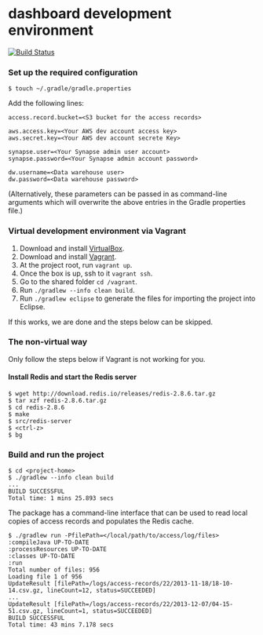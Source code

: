 dashboard development environment
=========

[![Build Status](https://travis-ci.org/Sage-Bionetworks/dashboard.svg?branch=master)](https://travis-ci.org/Sage-Bionetworks/dashboard)

### Set up the required configuration

    $ touch ~/.gradle/gradle.properties

Add the following lines:

    access.record.bucket=<S3 bucket for the access records>

    aws.access.key=<Your AWS dev account access key>
    aws.secret.key=<Your AWS dev account secrete Key>

    synapse.user=<Your Synapse admin user account>
    synapse.password=<Your Synapse admin account password>

    dw.username=<Data warehouse user>
    dw.password=<Data warehouse password>

(Alternatively, these parameters can be passed in as command-line arguments which will overwrite the above entries in the Gradle properties file.)

### Virtual development environment via Vagrant

1. Download and install [VirtualBox](https://www.virtualbox.org/).
2. Download and install [Vagrant](http://www.vagrantup.com/).
3. At the project root, run `vagrant up`.
4. Once the box is up, ssh to it `vagrant ssh`.
5. Go to the shared folder `cd /vagrant`.
6. Run `./gradlew --info clean build`.
7. Run `./gradlew eclipse` to generate the files for importing the project into Eclipse.

If this works, we are done and the steps below can be skipped.

### The non-virtual way

Only follow the steps below if Vagrant is not working for you.

#### Install Redis and start the Redis server

    $ wget http://download.redis.io/releases/redis-2.8.6.tar.gz
    $ tar xzf redis-2.8.6.tar.gz
    $ cd redis-2.8.6
    $ make
    $ src/redis-server
    $ <ctrl-z>
    $ bg

### Build and run the project

    $ cd <project-home>
    $ ./gradlew --info clean build
    ...
    BUILD SUCCESSFUL
    Total time: 1 mins 25.893 secs

The package has a command-line interface that can be used to read local copies of access records and populates the Redis cache.

    $ ./gradlew run -PfilePath=</local/path/to/access/log/files>
    :compileJava UP-TO-DATE
    :processResources UP-TO-DATE
    :classes UP-TO-DATE
    :run
    Total number of files: 956
    Loading file 1 of 956
    UpdateResult [filePath=/logs/access-records/22/2013-11-18/18-10-14.csv.gz, lineCount=12, status=SUCCEEDED]
    ...
    UpdateResult [filePath=/logs/access-records/22/2013-12-07/04-15-51.csv.gz, lineCount=1, status=SUCCEEDED]
    BUILD SUCCESSFUL
    Total time: 43 mins 7.178 secs
